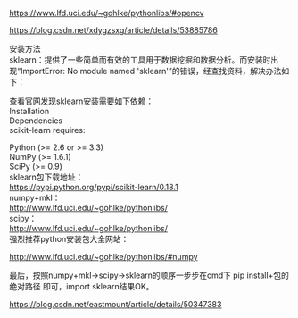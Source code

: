 https://www.lfd.uci.edu/~gohlke/pythonlibs/#opencv

https://blog.csdn.net/xdygzsxg/article/details/53885786  

安装方法    
sklearn：提供了一些简单而有效的工具用于数据挖掘和数据分析。而安装时出现“ImportError: No module named 'sklearn'”的错误，经查找资料，解决办法如下：  


查看官网发现sklearn安装需要如下依赖：  
Installation  
Dependencies  
scikit-learn requires:  
  
Python (>= 2.6 or >= 3.3)  
NumPy (>= 1.6.1)  
SciPy (>= 0.9)  
sklearn包下载地址：   
https://pypi.python.org/pypi/scikit-learn/0.18.1   
numpy+mkl：   
http://www.lfd.uci.edu/~gohlke/pythonlibs/   
scipy：   
http://www.lfd.uci.edu/~gohlke/pythonlibs/   
强烈推荐python安装包大全网站：  

http://www.lfd.uci.edu/~gohlke/pythonlibs/#numpy  

最后，按照numpy+mkl->scipy->sklearn的顺序一步步在cmd下 pip install+包的绝对路径 即可，import sklearn结果OK。  

https://blog.csdn.net/eastmount/article/details/50347383
